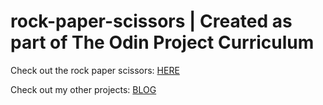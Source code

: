 # rock-paper-scissors | Created as part of The Odin Project Curriculum

Check out the rock paper scissors: [HERE](https://ronald-luo.github.io/rock-paper-scissors/)

Check out my other projects: [BLOG](https://www.ronald-luo.com/100-websites/)
